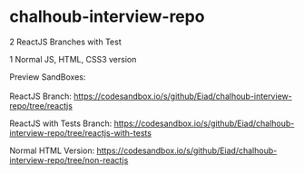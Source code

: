 # chalhoub-interview-repo

2 ReactJS Branches with Test

1 Normal JS, HTML, CSS3 version

Preview SandBoxes:
<br /><br />
ReactJS Branch: https://codesandbox.io/s/github/Eiad/chalhoub-interview-repo/tree/reactjs

ReactJS with Tests Branch: https://codesandbox.io/s/github/Eiad/chalhoub-interview-repo/tree/reactjs-with-tests

Normal HTML Version: https://codesandbox.io/s/github/Eiad/chalhoub-interview-repo/tree/non-reactjs
